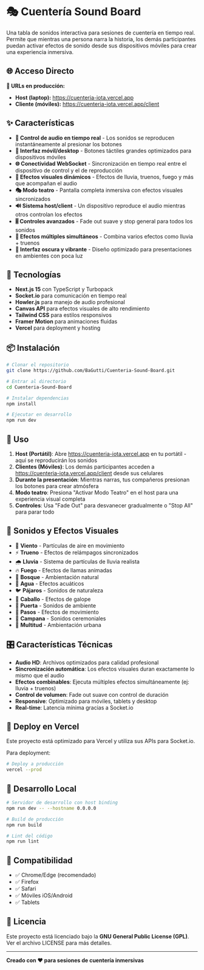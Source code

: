 # 🎭 Cuentería Sound Board

Una tabla de sonidos interactiva para sesiones de cuentería en tiempo real. Permite que mientras una persona narra la historia, los demás participantes puedan activar efectos de sonido desde sus dispositivos móviles para crear una experiencia inmersiva.

## 🌐 Acceso Directo

**🎯 URLs en producción:**
- **Host (laptop):** https://cuenteria-iota.vercel.app
- **Cliente (móviles):** https://cuenteria-iota.vercel.app/client

## ✨ Características

- **🎵 Control de audio en tiempo real** - Los sonidos se reproducen instantáneamente al presionar los botones
- **📱 Interfaz móvil/desktop** - Botones táctiles grandes optimizados para dispositivos móviles
- **🌐 Conectividad WebSocket** - Sincronización en tiempo real entre el dispositivo de control y el de reproducción
- **🎨 Efectos visuales dinámicos** - Efectos de lluvia, truenos, fuego y más que acompañan el audio
- **🎭 Modo teatro** - Pantalla completa inmersiva con efectos visuales sincronizados
- **🔊 Sistema host/client** - Un dispositivo reproduce el audio mientras otros controlan los efectos
- **🎚️ Controles avanzados** - Fade out suave y stop general para todos los sonidos
- **💫 Efectos múltiples simultáneos** - Combina varios efectos como lluvia + truenos
- **🌙 Interfaz oscura y vibrante** - Diseño optimizado para presentaciones en ambientes con poca luz

## 🚀 Tecnologías

- **Next.js 15** con TypeScript y Turbopack
- **Socket.io** para comunicación en tiempo real
- **Howler.js** para manejo de audio profesional
- **Canvas API** para efectos visuales de alto rendimiento
- **Tailwind CSS** para estilos responsivos
- **Framer Motion** para animaciones fluidas
- **Vercel** para deployment y hosting

## 📦 Instalación

```bash
# Clonar el repositorio
git clone https://github.com/BaGutti/Cuenteria-Sound-Board.git

# Entrar al directorio
cd Cuenteria-Sound-Board

# Instalar dependencias
npm install

# Ejecutar en desarrollo
npm run dev
```

## 🎯 Uso

1. **Host (Portátil)**: Abre https://cuenteria-iota.vercel.app en tu portátil - aquí se reproducirán los sonidos
2. **Clientes (Móviles)**: Los demás participantes acceden a https://cuenteria-iota.vercel.app/client desde sus celulares
3. **Durante la presentación**: Mientras narras, tus compañeros presionan los botones para crear atmósfera
4. **Modo teatro**: Presiona "Activar Modo Teatro" en el host para una experiencia visual completa
5. **Controles**: Usa "Fade Out" para desvanecer gradualmente o "Stop All" para parar todo

## 🎨 Sonidos y Efectos Visuales

- 💨 **Viento** - Partículas de aire en movimiento
- ⚡ **Trueno** - Efectos de relámpagos sincronizados
- 🌧️ **Lluvia** - Sistema de partículas de lluvia realista
- 🔥 **Fuego** - Efectos de llamas animadas
- 🌲 **Bosque** - Ambientación natural
- 🌊 **Agua** - Efectos acuáticos
- 🐦 **Pájaros** - Sonidos de naturaleza
- 🐎 **Caballo** - Efectos de galope
- 🚪 **Puerta** - Sonidos de ambiente
- 👣 **Pasos** - Efectos de movimiento
- 🔔 **Campana** - Sonidos ceremoniales
- 👥 **Multitud** - Ambientación urbana

## 🎛️ Características Técnicas

- **Audio HD**: Archivos optimizados para calidad profesional
- **Sincronización automática**: Los efectos visuales duran exactamente lo mismo que el audio
- **Efectos combinables**: Ejecuta múltiples efectos simultáneamente (ej: lluvia + truenos)
- **Control de volumen**: Fade out suave con control de duración
- **Responsive**: Optimizado para móviles, tablets y desktop
- **Real-time**: Latencia mínima gracias a Socket.io

## 🚀 Deploy en Vercel

Este proyecto está optimizado para Vercel y utiliza sus APIs para Socket.io.

Para deployment:
```bash
# Deploy a producción
vercel --prod
```

## 🔧 Desarrollo Local

```bash
# Servidor de desarrollo con host binding
npm run dev -- --hostname 0.0.0.0

# Build de producción
npm run build

# Lint del código
npm run lint
```

## 📱 Compatibilidad

- ✅ Chrome/Edge (recomendado)
- ✅ Firefox
- ✅ Safari
- ✅ Móviles iOS/Android
- ✅ Tablets

## 📄 Licencia

Este proyecto está licenciado bajo la **GNU General Public License (GPL)**. Ver el archivo LICENSE para más detalles.

---

**Creado con ❤️ para sesiones de cuentería inmersivas**